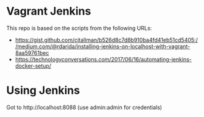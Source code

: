 # Vagrant Jenkins

This repo is based on the scripts from the following URLs:

- https://gist.github.com/cjtallman/b526d8c7d8b910ba4fd41eb51cd5405://medium.com/@rdarida/installing-jenkins-on-localhost-with-vagrant-8aa59761bec
- https://technologyconversations.com/2017/06/16/automating-jenkins-docker-setup/

# Using Jenkins

Got to http://localhost:8088 (use admin:admin for credentials)
